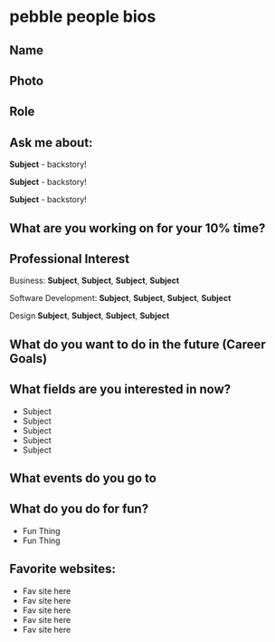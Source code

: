 # pebble people bios

## Name

## Photo

## Role


## Ask me about:
**Subject** - backstory!

**Subject** - backstory!

**Subject** - backstory!

## What are you working on for your 10% time?


## Professional Interest 
Business: 
**Subject**, **Subject**, **Subject**, **Subject** 

Software Development: 
**Subject**, **Subject**, **Subject**, **Subject**

Design
**Subject**, **Subject**, **Subject**, **Subject**

## What do you want to do in the future (Career Goals)

## What fields are you interested in now?
- Subject
- Subject
- Subject
- Subject
- Subject

## What events do you go to

## What do you do for fun?
- Fun Thing
- Fun Thing

## Favorite websites:
- Fav site here
- Fav site here
- Fav site here
- Fav site here
- Fav site here
